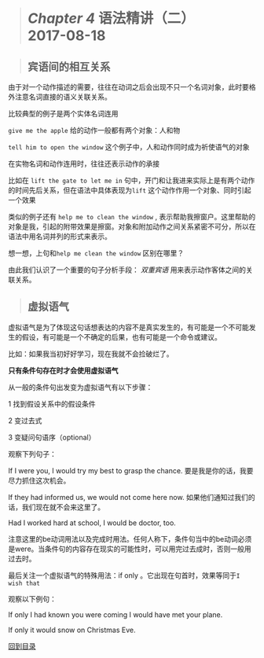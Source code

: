 ># *Chapter 4* 语法精讲（二）            2017-08-18



>## 宾语间的相互关系

由于对一个动作描述的需要，往往在动词之后会出现不只一个名词对象，此时要格外注意名词直接的语义关联关系。

比较典型的例子是两个实体名词连用

`give me the apple`
给的动作一般都有两个对象：人和物

`tell him to open the window`
这个例子中，人和动作同时成为祈使语气的对象

在实物名词和动作连用时，往往还表示动作的承接

比如在
`lift the gate to let me in` 句中，开门和让我进来实际上是有两个动作的时间先后关系，但在语法中具体表现为`lift` 这个动作作用一个对象、同时引起一个效果

类似的例子还有
`help me to clean the window` , 表示帮助我擦窗户。这里帮助的对象是我，引起的附带效果是擦窗。对象和附加动作之间关系紧密不可分，所以在语法中用名词并列的形式来表示。

想一想，上句和`help me clean the window` 区别在哪里？

由此我们认识了一个重要的句子分析手段： *双重宾语* 用来表示动作客体之间的关联关系。


>## 虚拟语气


虚拟语气是为了体现这句话想表达的内容不是真实发生的，有可能是一个不可能发生的假设，有可能是一个不确定的后果，也有可能是一个命令或建议。

比如：如果我当初好好学习，现在我就不会捡破烂了。

**只有条件句存在时才会使用虚拟语气**

从一般的条件句出发变为虚拟语气有以下步骤：

1 找到假设关系中的假设条件

2 变过去式

3 变疑问句语序（optional）

观察下列句子：

If I were you, I would try my best to grasp the chance. 要是我是你的话，我要尽力抓住这次机会。

If they had informed us, we would not come here now. 如果他们通知过我们的话，我们现在就不会来这里了。

Had I worked hard at school, I would be doctor, too.

注意这里的be动词用法以及完成时用法。任何人称下，条件句当中的be动词必须是were。当条件句的内容存在现实的可能性时，可以用完过去成时，否则一般用过去时。

最后关注一个虚拟语气的特殊用法：if only 。它出现在句首时，效果等同于`I wish that`

观察以下例句：

If only I had known you were coming I would have met your plane.

If only it would snow on Christmas Eve.


[回到目录](https://github.com/Comac123/EN666/blob/master/README.md)
